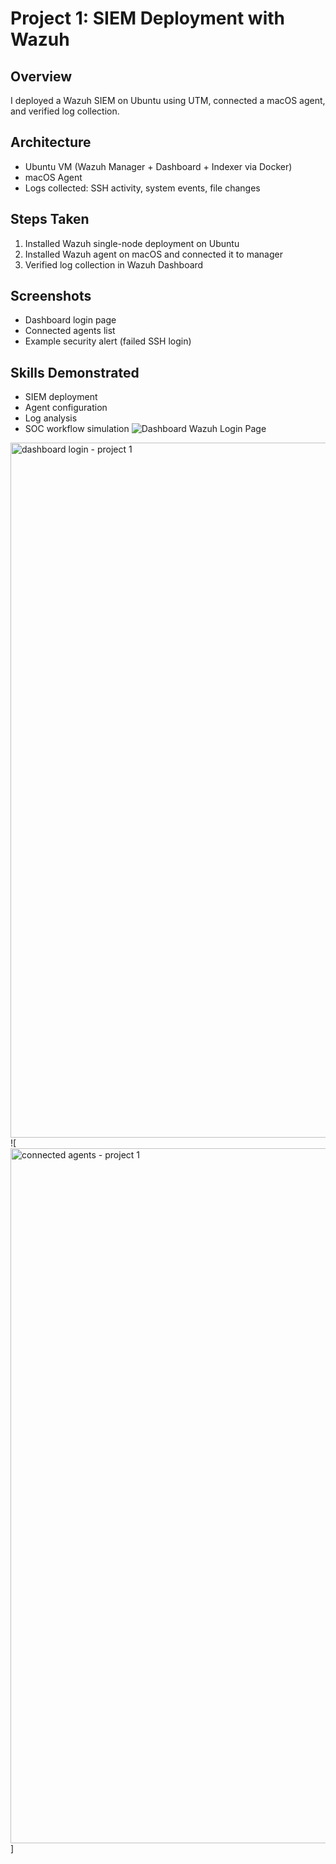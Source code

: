 # Project 1: SIEM Deployment with Wazuh

## Overview
I deployed a Wazuh SIEM on Ubuntu using UTM, connected a macOS agent, and verified log collection.

## Architecture
- Ubuntu VM (Wazuh Manager + Dashboard + Indexer via Docker)
- macOS Agent
- Logs collected: SSH activity, system events, file changes

## Steps Taken
1. Installed Wazuh single-node deployment on Ubuntu
2. Installed Wazuh agent on macOS and connected it to manager
3. Verified log collection in Wazuh Dashboard

## Screenshots
- Dashboard login page
- Connected agents list
- Example security alert (failed SSH login)

## Skills Demonstrated
- SIEM deployment
- Agent configuration
- Log analysis
- SOC workflow simulation
![Dashboard Wazuh Login Page](https://github-production-user-asset-6210df.s3.amazonaws.com/156738312/488413095-fdbe6792-4bbf-4b4d-afec-8959cb2b73f2.png?X-Amz-Algorithm=AWS4-HMAC-SHA256&X-Amz-Credential=AKIAVCODYLSA53PQK4ZA%2F20250911%2Fus-east-1%2Fs3%2Faws4_request&X-Amz-Date=20250911T154721Z&X-Amz-Expires=300&X-Amz-Signature=d2afebefb453068c3a6df91a76b643678f24d62b2e073837f1d806aedc567df6&X-Amz-SignedHeaders=host)

<img width="1710" height="1112" alt="dashboard login - project 1" src="https://github.com/user-attachments/assets/fdbe6792-4bbf-4b4d-afec-8959cb2b73f2" />
![<img width="1710" height="1112" alt="connected agents - project 1" src="https://github.com/user-attachments/assets/2b971510-429e-431e-a05f-37ce25c62155" />]
